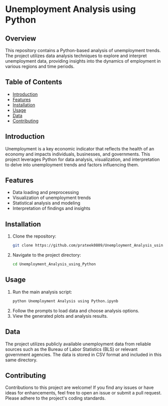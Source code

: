 # Unemployment Analysis using Python

## Overview
This repository contains a Python-based analysis of unemployment trends. The project utilizes data analysis techniques to explore and interpret unemployment data, providing insights into the dynamics of employment in various regions and time periods.

## Table of Contents
- [Introduction](#introduction)
- [Features](#features)
- [Installation](#installation)
- [Usage](#usage)
- [Data](#data)
- [Contributing](#contributing)

## Introduction
Unemployment is a key economic indicator that reflects the health of an economy and impacts individuals, businesses, and governments. This project leverages Python for data analysis, visualization, and interpretation to delve into unemployment trends and factors influencing them.

## Features
- Data loading and preprocessing
- Visualization of unemployment trends
- Statistical analysis and modeling
- Interpretation of findings and insights

## Installation
1. Clone the repository:
   ```bash
   git clone https://github.com/prateek0809/Unemployment_Analysis_using_Python.git
   ```
2. Navigate to the project directory:
   ```bash
   cd Unemployment_Analysis_using_Python
   ```

## Usage
1. Run the main analysis script:
   ```bash
   python Unemployment Analysis using Python.ipynb
   ```
2. Follow the prompts to load data and choose analysis options.
3. View the generated plots and analysis results.

## Data
The project utilizes publicly available unemployment data from reliable sources such as the Bureau of Labor Statistics (BLS) or relevant government agencies. The data is stored in CSV format and included in this same directory.

## Contributing
Contributions to this project are welcome! If you find any issues or have ideas for enhancements, feel free to open an issue or submit a pull request. Please adhere to the project's coding standards.

